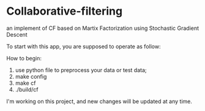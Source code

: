 # Collaborative-filtering
an implement of CF based on Martix Factorization using Stochastic Gradient Descent

To start with this app, you are supposed to operate as follow:



How to begin:

1. use python file to preprocess your data or test data;
2. make config
3. make cf
4. ./build/cf

I'm working on this project, and new changes will be updated at any time.
